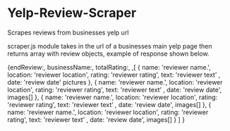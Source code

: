 # Yelp-Review-Scraper

Scrapes reviews from businesses yelp url

scraper.js module takes in the url of a businesses main yelp page then returns array with review objects, example of response shown below.

{endReview:,
businessName:,
totalRating:,
,[
  {
    name: 'reviewer name.',
    location: 'reviewer location',
    rating: 'reviewer rating',
    text: 'reviewer text’ ,
    date: 'review date'
    pictures
  },
  {
    name: 'reviewer name.',
    location: 'reviewer location',
    rating: 'reviewer rating',
    text: 'reviewer text’ ,
    date: 'review date',
    images[]
  },
  {
    name: 'reviewer name.',
    location: 'reviewer location',
    rating: 'reviewer rating',
    text: 'reviewer text’ ,
    date: 'review date',
    images[]
  },
  {
    name: 'reviewer name.',
    location: 'reviewer location',
    rating: 'reviewer rating',
    text: 'reviewer text’ ,
    date: 'review date',
    images[]
  }
]
}
